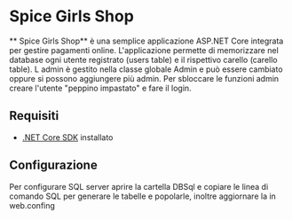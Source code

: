 # Spice Girls Shop

** Spice Girls Shop** è una semplice applicazione ASP.NET Core integrata per gestire pagamenti online.
L'applicazione permette di memorizzare nel database ogni utente registrato (users table) e il rispettivo carello (carello table).
L admin è gestito nella classe globale Admin e può essere cambiato oppure si possono aggiungere più admin.
Per sbloccare le funzioni admin creare l'utente "peppino impastato" e fare il login.

## Requisiti

- [.NET Core SDK](https://dotnet.microsoft.com/download) installato


## Configurazione
Per configurare SQL server aprire la cartella DBSql e copiare le linea di comando SQL per generare le tabelle e popolarle, inoltre aggiornare la <connectionstring> in web.confing
